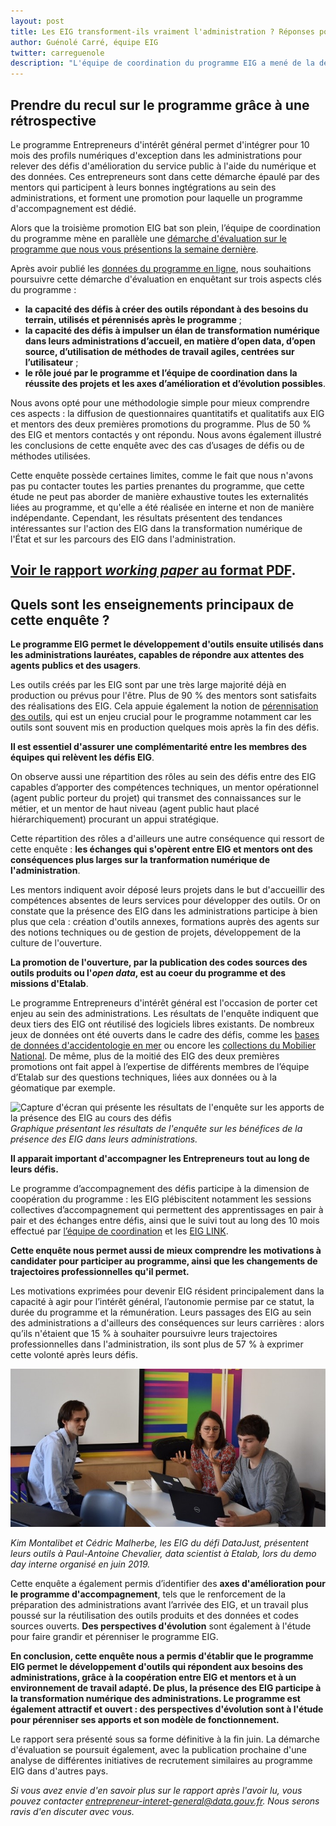 ```yaml
---
layout: post
title: Les EIG transforment-ils vraiment l'administration ? Réponses pour les promotions 1 & 2.
author: Guénolé Carré, équipe EIG
twitter: carreguenole
description: "L'équipe de coordination du programme EIG a mené de la démarche d'évaluation du programme, nous vous présentons les résultats de l'enquête menée auprès des entrepreneurs d'intérêt général (EIG) et des mentors des deux premières promotions."
---
```

## Prendre du recul sur le programme grâce à une rétrospective

Le programme Entrepreneurs d'intérêt général permet d'intégrer pour 10 mois des profils numériques d'exception dans les administrations pour relever des défis d'amélioration du service public à l'aide du numérique et des données. Ces entrepreneurs sont dans cette démarche épaulé par des mentors qui participent à leurs bonnes ingtégrations au sein des administrations, et forment une promotion pour laquelle un programme d'accompagnement est dédié.

Alors que la troisième promotion EIG bat son plein, l’équipe de coordination du programme mène en parallèle une [démarche d'évaluation sur le programme que nous vous présentions la semaine dernière](https://entrepreneur-interet-general.etalab.gouv.fr/blog/2019/06/12/demarche-mesure-impact-eig.html). 

Après avoir publié les [données du programme en ligne](https://entrepreneur-interet-general.etalab.gouv.fr/blog/2019/05/09/chiffres-eig), nous souhaitions  poursuivre cette démarche d'évaluation en enquêtant sur trois aspects clés du programme : 
- **la capacité des défis à créer des outils répondant à des besoins du terrain, utilisés et pérennisés après le programme** ;
- **la capacité des défis à impulser un élan de transformation numérique dans leurs administrations d’accueil, en matière d’open data, d’open source, d’utilisation de méthodes de travail agiles, centrées sur l’utilisateur** ;
- **le rôle joué par le programme et l’équipe de coordination dans la réussite des projets et les axes d’amélioration et d’évolution possibles**.

Nous avons opté pour une méthodologie simple pour mieux comprendre ces aspects : la diffusion de questionnaires quantitatifs et qualitatifs aux EIG et mentors des deux premières promotions du programme. Plus de 50 % des EIG et mentors contactés y ont répondu. Nous avons également illustré les conclusions de cette enquête avec des cas d’usages de défis ou de méthodes utilisées.

Cette enquête possède certaines limites, comme le fait que nous n'avons pas pu contacter toutes les parties prenantes du programme, que cette étude ne peut pas aborder de manière exhaustive toutes les externalités liées au programme, et qu'elle a été réalisée en interne et non de manière indépendante.
Cependant, les résultats présentent des tendances intéressantes sur l'action des EIG dans la transformation numérique de l'État et sur les parcours des EIG dans l'administration.

## **[Voir le rapport *working paper* au format PDF](https://entrepreneur-interet-general.etalab.gouv.fr/docs/ProgrammeEIG-Rapport_devaluation-WorkingPaper.pdf)**.

## Quels sont les enseignements principaux de cette enquête ?

**Le programme EIG permet le développement d'outils ensuite utilisés dans les administrations lauréates, capables de répondre aux attentes des agents publics et des usagers**.

Les outils créés par les EIG sont par une très large majorité déjà en production ou prévus pour l'être. Plus de 90 % des mentors sont satisfaits des réalisations des EIG. Cela appuie également la notion de [pérennisation des outils](https://entrepreneur-interet-general.etalab.gouv.fr/blog/2019/05/20/session-perennisation-defis-eig-3.html), qui est un enjeu crucial pour le programme notamment car les outils sont souvent mis en production quelques mois après la fin des défis.

**Il est essentiel d'assurer une complémentarité entre les membres des équipes qui relèvent les défis EIG**.

On observe aussi une répartition des rôles au sein des défis entre des EIG capables d’apporter des compétences techniques, un mentor opérationnel (agent public porteur du projet) qui transmet des connaissances sur le métier, et un mentor de haut niveau (agent public haut placé hiérarchiquement) procurant un appui stratégique.

Cette répartition des rôles a d'ailleurs une autre conséquence qui ressort de cette enquête : **les échanges qui s'opèrent entre EIG et mentors ont des conséquences plus larges sur la tranformation numérique de l'administration**.

Les mentors indiquent avoir déposé leurs projets dans le but d'accueillir des compétences absentes de leurs services pour développer des outils. Or on constate que la présence des EIG dans les administrations participe à bien plus que cela : création d'outils annexes, formations auprès des agents sur des notions techniques ou de gestion de projets, développement de la culture de l'ouverture.

**La promotion de l'ouverture, par la publication des codes sources des outils produits ou l'*open data*, est au coeur du programme et des missions d'Etalab**.

Le programme Entrepreneurs d'intérêt général est l'occasion de porter cet enjeu au sein des administrations. Les résultats de l'enquête indiquent que deux tiers des EIG ont réutilisé des logiciels libres existants. De nombreux jeux de données ont été  ouverts dans le cadre des défis, comme les [bases de données d'accidentologie en mer](https://entrepreneur-interet-general.etalab.gouv.fr/blog/2018/06/11/travailler-avec-des-donnees-d-exception.html) ou encore les [collections du Mobilier National](https://entrepreneur-interet-general.etalab.gouv.fr/blog/2019/06/14/site-mobilier-national-temoignages-utilisateurs.html). De même, plus de la moitié des EIG des deux premières promotions ont fait appel à l’expertise de différents membres de l’équipe d’Etalab sur des questions techniques, liées aux données ou à la géomatique par exemple.

![Capture d'écran qui présente les résultats de l'enquête sur les apports de la présence des EIG au cours des défis](https://entrepreneur-interet-general.etalab.gouv.fr/img/blog/illustration-graphe-rapport-evaluation.png)_Graphique présentant les résultats de l'enquête sur les bénéfices de la présence des EIG dans leurs administrations._

**Il apparait important d'accompagner les Entrepreneurs tout au long de leurs défis.**

Le programme d’accompagnement des défis participe à la dimension de coopération du programme : les EIG plébiscitent notamment les sessions collectives d’accompagnement qui permettent des apprentissages en pair à pair et des échanges entre défis, ainsi que le suivi tout au long des 10 mois effectué par [l’équipe de coordination](https://entrepreneur-interet-general.etalab.gouv.fr/accompagnement.html) et les [EIG LINK](https://entrepreneur-interet-general.etalab.gouv.fr/defis/2019/eiglink.html).

**Cette enquête nous permet aussi de mieux comprendre les motivations à candidater pour participer au programme, ainsi que les changements de trajectoires professionnelles qu'il permet.**

Les motivations exprimées pour devenir EIG résident principalement dans la capacité à agir pour l’intérêt général, l’autonomie permise par ce statut, la durée du programme et la rémunération. Leurs passages des EIG au sein des administrations a d'ailleurs des conséquences sur leurs carrières : alors qu’ils n'étaient que 15 % à souhaiter poursuivre leurs trajectoires professionnelles dans l'administration, ils sont plus de 57 % à exprimer cette volonté après leurs défis.

![Deux hommes et une femme sont assis autour d'une table avec deux ordinateurs. Ils discutent et échangent.](/img/blog/datajust-pac.jpg)

_Kim Montalibet et Cédric Malherbe, les EIG du défi DataJust, présentent leurs outils à Paul-Antoine Chevalier, data scientist à Etalab, lors du demo day interne organisé en juin 2019._

Cette enquête a également permis d’identifier des **axes d'amélioration pour le programme d'accompagnement**, tels que le renforcement de la préparation des administrations avant l’arrivée des EIG, et un travail plus poussé sur la réutilisation des outils produits et des données et codes sources ouverts. **Des perspectives d'évolution** sont également à l'étude pour faire grandir et pérenniser le programme EIG.

**En conclusion, cette enquête nous a permis d'établir que le programme EIG permet le développement d'outils qui répondent aux besoins des administrations, grâce à la coopération entre EIG et mentors et à un environnement de travail adapté. De plus, la présence des EIG participe à la transformation numérique des administrations. Le programme est également attractif et ouvert : des perspectives d'évolution sont à l'étude pour pérenniser ses apports et son modèle de fonctionnement.**

Le rapport sera présenté sous sa forme définitive à la fin juin. La démarche d'évaluation se poursuit également, avec la publication prochaine d'une analyse de différentes initiatives de recrutement similaires au programme EIG dans d'autres pays.

_Si vous avez envie d'en savoir plus sur le rapport après l'avoir lu, vous pouvez contacter entrepreneur-interet-general@data.gouv.fr. Nous serons ravis d'en discuter avec vous._
